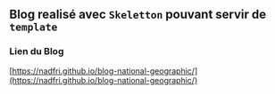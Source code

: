 ## Blog realisé avec `Skeletton` pouvant servir de `template`

### Lien du Blog
[https://nadfri.github.io/blog-national-geographic/](https://nadfri.github.io/blog-national-geographic/)
